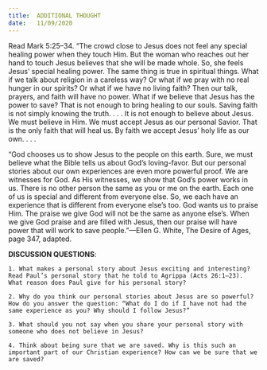 ```yaml
---
title:  ADDITIONAL THOUGHT
date:   11/09/2020
---
```


Read Mark 5:25–34. “The crowd close to Jesus does not feel any special healing power when they touch Him. But the woman who reaches out her hand to touch Jesus believes that she will be made whole. So, she feels Jesus’ special healing power. The same thing is true in spiritual things. What if we talk about religion in a careless way? Or what if we pray with no real hunger in our spirits? Or what if we have no living faith? Then our talk, prayers, and faith will have no power. What if we believe that Jesus has the power to save? That is not enough to bring healing to our souls. Saving faith is not simply knowing the truth. . . . It is not enough to believe about Jesus. We must believe in Him. We must accept Jesus as our personal Savior. That is the only faith that will heal us. By faith we accept Jesus’ holy life as our own. . . .

“God chooses us to show Jesus to the people on this earth. Sure, we must believe what the Bible tells us about God’s loving-favor. But our personal stories about our own experiences are even more powerful proof. We are witnesses for God. As His witnesses, we show that God’s power works in us. There is no other person the same as you or me on the earth. Each one of us is special and different from everyone else. So, we each have an experience that is different from everyone else’s too. God wants us to praise Him. The praise we give God will not be the same as anyone else’s. When we give God praise and are filled with Jesus, then our praise will have power that will work to save people.”—Ellen G. White, The Desire of Ages, page 347, adapted.

**DISCUSSION QUESTIONS**:

`1. What makes a personal story about Jesus exciting and interesting? Read Paul’s personal story that he told to Agrippa (Acts 26:1–23). What reason does Paul give for his personal story?`

`2. Why do you think our personal stories about Jesus are so powerful? How do you answer the question: “What do I do if I have not had the same experience as you? Why should I follow Jesus?”`

`3. What should you not say when you share your personal story with someone who does not believe in Jesus?`

`4. Think about being sure that we are saved. Why is this such an important part of our Christian experience? How can we be sure that we are saved?`
